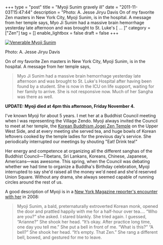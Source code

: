 +++
type = "post"
title = "Myoji Sunim gravely ill"
date = "2011-11-03T15:47:44"
description = "Photo: A. Jesse Jiryu Davis On of my favorite Zen masters in New York City, Myoji Sunim, is in the hospital. A message from her temple says, Myo Ji Sunim had a massive brain hemorrhage yesterday late afternoon and was brought to St. Luke's [ ... ]"
category = ["Zen"]
tag = []
enable_lightbox = false
draft = false
+++

<p><a href="http://www.flickr.com/photos/93922379@N00/1753135184" title="View 'Venerable Myoji Sunim' on Flickr.com"><img alt="Venerable Myoji
Sunim" src="https://farm3.static.flickr.com/2002/1753135184_dfc7a28d3e.jpg" title="Venerable Myoji Sunim" /></a></p>
<p>Photo: A. Jesse Jiryu Davis</p>
<p>On of my favorite Zen masters in New York City, Myoji Sunim, is in the
hospital. A message from her temple says,</p>
<blockquote>
<p>Myo Ji Sunim had a massive brain hemorrhage yesterday late afternoon
and was brought to St. Luke's Hospital after having been found by a
student. She is now in the ICU on life support, waiting for her family
to arrive. She is not responsive now. Much of her Sangha was there as
well.</p>
</blockquote>
<p><strong>UPDATE: Myoji died at 4pm this afternoon, Friday November 4.</strong></p>
<p>I've known Myoji for about 5 years. I met her at a Buddhist Council
meeting when I was representing the Village Zendo. Myoji always invited
the Council to meet at her temple, the <a href="http://www.nychogyesa.org/index.html">Korean Buddhism Jogei Zen
Temple</a> on the Upper West Side,
and at every meeting she served tea, and huge bowls of Korean leftovers
cooked by the temple ladies for the previous day's service. She
periodically interrupted our meetings by shouting "Eat! Drink tea!"</p>
<p>Her energy and competence at organizing all the different sanghas of the
Buddhist Council—Tibetans, Sri Lankans, Koreans, Chinese, Japanese,
Americans—was awesome. This spring, when the Council was debating
whether we had time to organize a Buddha's Birthday celebration, Myoji
interrupted to say she'd raised all the money we'd need and she'd
reserved Union Square. Without any drama, she always seemed capable of
running circles around the rest of us.</p>
<p>A good description of Myoji is in a <a href="http://nymag.com/guides/mindbody/2008/42829/">New York Magazine reporter's
encounter with her</a> in
2008:</p>
<blockquote>
<p>Myoji Sunim, a bald, preternaturally extroverted Korean monk, opened
the door and prattled happily with me for a half-hour over tea....
“Who are you?” she asked. I stared blankly. She tried again. I
guessed, “Arianne?” She shook her head. “It’s okay. After practice
long time, one day you tell me.” She put a bell in front of me. “What
is this?” “A bell?” She shook her head. “It’s empty. That Zen.” She
rang a different bell, bowed, and gestured for me to leave.</p>
</blockquote>
